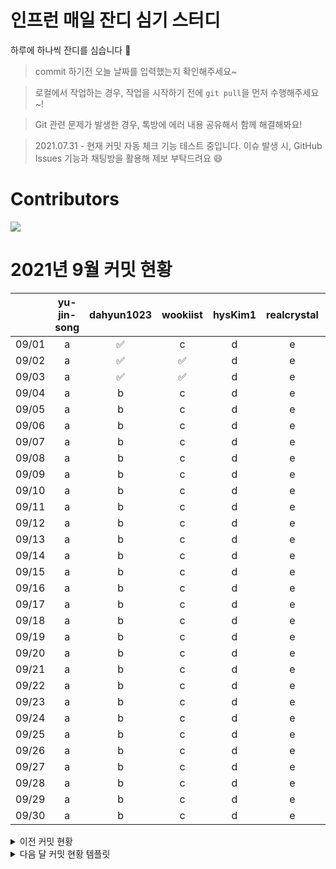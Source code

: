 # 인프런 매일 잔디 심기 스터디

하루에 하나씩 잔디를 심습니다 🌱

> commit 하기전 오늘 날짜를 입력했는지 확인해주세요~

> 로컬에서 작업하는 경우, 작업을 시작하기 전에 `git pull`을 먼저 수행해주세요~!

> Git 관련 문제가 발생한 경우, 톡방에 에러 내용 공유해서 함께 해결해봐요!

> 2021.07.31 - 현재 커밋 자동 체크 기능 테스트 중입니다. 이슈 발생 시, GitHub Issues 기능과 채팅방을 활용해 제보 부탁드려요 😄

# Contributors
<a href="https://github.com/Inflearn-everyday/study/graphs/contributors">
  <img src="https://contrib.rocks/image?repo=Inflearn-everyday/study" />
</a>

# 2021년 9월 커밋 현황 
|       | yu-jin-song | dahyun1023 | wookiist | hysKim1 | realcrystal | yeGenieee | Le0sy | SimEunJu |
|:-----:|:-----------:|:----------:|:--------:|:-------:|:-----------:|:---------:|:-----:|:--------:|
| 09/01 |      a      |      ✅     |     c    |    d    |      e      |     ✅     |   ✅   |     h    |
| 09/02 |      a      |      ✅     |     ✅    |    d    |      e      |     f     |   g   |     ✅    |
| 09/03 |      a      |      ✅     |     ✅    |    d    |      e      |     f     |   g   |     h    |
| 09/04 |      a      |      b     |     c    |    d    |      e      |     f     |   g   |     h    |
| 09/05 |      a      |      b     |     c    |    d    |      e      |     f     |   g   |     h    |
| 09/06 |      a      |      b     |     c    |    d    |      e      |     f     |   g   |     h    |
| 09/07 |      a      |      b     |     c    |    d    |      e      |     f     |   g   |     h    |
| 09/08 |      a      |      b     |     c    |    d    |      e      |     f     |   g   |     h    |
| 09/09 |      a      |      b     |     c    |    d    |      e      |     f     |   g   |     h    |
| 09/10 |      a      |      b     |     c    |    d    |      e      |     f     |   g   |     h    |
| 09/11 |      a      |      b     |     c    |    d    |      e      |     f     |   g   |     h    |
| 09/12 |      a      |      b     |     c    |    d    |      e      |     f     |   g   |     h    |
| 09/13 |      a      |      b     |     c    |    d    |      e      |     f     |   g   |     h    |
| 09/14 |      a      |      b     |     c    |    d    |      e      |     f     |   g   |     h    |
| 09/15 |      a      |      b     |     c    |    d    |      e      |     f     |   g   |     h    |
| 09/16 |      a      |      b     |     c    |    d    |      e      |     f     |   g   |     h    |
| 09/17 |      a      |      b     |     c    |    d    |      e      |     f     |   g   |     h    |
| 09/18 |      a      |      b     |     c    |    d    |      e      |     f     |   g   |     h    |
| 09/19 |      a      |      b     |     c    |    d    |      e      |     f     |   g   |     h    |
| 09/20 |      a      |      b     |     c    |    d    |      e      |     f     |   g   |     h    |
| 09/21 |      a      |      b     |     c    |    d    |      e      |     f     |   g   |     h    |
| 09/22 |      a      |      b     |     c    |    d    |      e      |     f     |   g   |     h    |
| 09/23 |      a      |      b     |     c    |    d    |      e      |     f     |   g   |     h    |
| 09/24 |      a      |      b     |     c    |    d    |      e      |     f     |   g   |     h    |
| 09/25 |      a      |      b     |     c    |    d    |      e      |     f     |   g   |     h    |
| 09/26 |      a      |      b     |     c    |    d    |      e      |     f     |   g   |     h    |
| 09/27 |      a      |      b     |     c    |    d    |      e      |     f     |   g   |     h    |
| 09/28 |      a      |      b     |     c    |    d    |      e      |     f     |   g   |     h    |
| 09/29 |      a      |      b     |     c    |    d    |      e      |     f     |   g   |     h    |
| 09/30 |      a      |      b     |     c    |    d    |      e      |     f     |   g   |     h    |

<details>
<summary>이전 커밋 현황</summary>
  
# 2021년 8월 커밋 현황 
|       | yu-jin-song | dahyun1023 | wookiist | hysKim1 | realcrystal | yeGenieee | Le0sy | SimEunJu |
|:-----:|:-----------:|:----------:|:--------:|:-------:|:-----------:|:---------:|:-----:|:--------:|
| 08/01 |      ✅      |      b     |     ✅    |    d    |      e      |     ✅     |   ✅   |     ✅    |
| 08/02 |      ✅      |      ✅     |     ✅    |     ✅    |      e      |     ✅     |   ✅   |     ✅    |
| 08/03 |      a      |      ✅     |     ✅    |    ✅    |      e      |     ✅     |   ✅   |     h    |
| 08/04 |      a      |      ✅     |     ✅    |    ✅    |      e      |     f     |   ✅   |     ✅    |
| 08/05 |      a      |      ✅     |     ✅    |    ✅    |      ✅      |     ✅     |   ✅   |     ✅    |
| 08/06 |      a      |      b     |     ✅    |    ✅    |      ✅      |     ✅     |   ✅   |     h    |
| 08/07 |      a      |      ✅     |     ✅    |    ✅    |      ✅      |     f     |   ✅   |     ✅    |
| 08/08 |      a      |      b     |     ✅    |    ✅    |      ✅      |     ✅     |   ✅   |     ✅    |
| 08/09 |      a      |      b     |     ✅    |    d    |      ✅      |     f     |   ✅   |     ✅    |
| 08/10 |      a      |      b     |     c    |    ✅    |      ✅      |     ✅     |   g   |     ✅    |
| 08/11 |      a      |      b     |     ✅    |    d    |      ✅      |     ✅     |   g   |     h    |
| 08/12 |      a      |      b     |     c    |    ✅    |      ✅      |     ✅     |   g   |     ✅    |
| 08/13 |      a      |      ✅     |     c    |  ✅    |      ✅      |     ✅     |   ✅   |     h    |
| 08/14 |      a      |      b     |     ✅    |    ✅    |      e      |     ✅     |   ✅   |     ✅    |
| 08/15 |      a      |      ✅     |     ✅    |    ✅    |      ✅      |     f     |   ✅   |     ✅    |
| 08/16 |      a      |      ✅     |     ✅    |    ✅    |      ✅      |     ✅     |   g   |     h    |
| 08/17 |      a      |      ✅     |     ✅    |    d    |      ✅      |     ✅     |   g   |     ✅    |
| 08/18 |      a      |      ✅     |     c    |    ✅    |      e      |     ✅     |   ✅   |     h    |
| 08/19 |      a      |      b     |     ✅    |    d    |      ✅      |     ✅     |   ✅   |     ✅    |
| 08/20 |      a      |      ✅     |     ✅    |    ✅    |      ✅      |     ✅     |   ✅   |     h    |
| 08/21 |      a      |      b     |     ✅    |    d    |      e      |     ✅     |   ✅   |     ✅    |
| 08/22 |      a      |      b     |     c    |    d    |      e      |     ✅     |   ✅   |     ✅    |
| 08/23 |      a      |      ✅     |     ✅    |    d    |      e      |     ✅     |   ✅   |     h    |
| 08/24 |      a      |      b     |     ✅    |    d    |      e      |     ✅     |   g   |     ✅    |
| 08/25 |      a      |      ✅     |     ✅    |    ✅    |      e      |     ✅     |   ✅   |     ✅    |
| 08/26 |      a      |      ✅     |     ✅    |    d    |      e      |     ✅     |   g   |     h    |
| 08/27 |      a      |      b     |     ✅    |    d    |      e      |     ✅     |   ✅   |     h    |
| 08/28 |      a      |      b     |     ✅    |    d    |      e      |     f     |   ✅   |     ✅    |
| 08/29 |      a      |      b     |     c    |    ✅    |      e      |     ✅     |   ✅   |     ✅    |
| 08/30 |      a      |      ✅     |     ✅    |    d    |      e      |     f     |   ✅   |     h    |
| 08/31 |      a      |      b     |     ✅    |    d    |      e      |     ✅     |   g   |     ✅    |

# 2021년 7월 커밋 현황
|       | yu-jin-song | dahyun1023 | wookiist | hysKim1 | realcrystal | yeGenieee | Le0sy | SimEunJu |
|:-----:|:-----------:|:----------:|:--------:|:-------:|:-----------:|:---------:|:-----:|:--------:|
| 07/26 |      ✅      |      ✅     |     ✅    |    ✅   |      ✅    |     ✅     |   ✅   |    ✅    |
| 07/27 |      ✅      |      ✅     |     ✅    |    ✅   |      ✅      |     ✅     |   ✅   |     ✅    |
| 07/28 |      ✅      |      ✅     |     ✅    |    d   |      ✅      |     f     |   ✅   |     h    |
| 07/29 |      ✅      |      ✅     |     ✅    |    ✅    |      ✅      |     ✅     |   ✅   |     ✅    |
| 07/30 |      ✅      |      ✅     |     c    |    ✅   |      ✅      |     ✅     |   ✅   |     ✅    |
| 07/31 |      ✅      |      ✅     |     ✅    |    ✅    |      ✅      |     ✅     |   ✅   |     ✅    |

</div>
</details>

<details>
<summary>다음 달 커밋 현황 템플릿</summary>
  
# 2021년 10월 커밋 현황 
|       | yu-jin-song | dahyun1023 | wookiist | hysKim1 | realcrystal | yeGenieee | Le0sy | SimEunJu |
|:-----:|:-----------:|:----------:|:--------:|:-------:|:-----------:|:---------:|:-----:|:--------:|
| 10/01 |      a      |      b     |     c    |    d    |      e      |     f     |   g   |     h    |
| 10/02 |      a      |      b     |     c    |    d    |      e      |     f     |   g   |     h    |
| 10/03 |      a      |      b     |     c    |    d    |      e      |     f     |   g   |     h    |
| 10/04 |      a      |      b     |     c    |    d    |      e      |     f     |   g   |     h    |
| 10/05 |      a      |      b     |     c    |    d    |      e      |     f     |   g   |     h    |
| 10/06 |      a      |      b     |     c    |    d    |      e      |     f     |   g   |     h    |
| 10/07 |      a      |      b     |     c    |    d    |      e      |     f     |   g   |     h    |
| 10/08 |      a      |      b     |     c    |    d    |      e      |     f     |   g   |     h    |
| 10/09 |      a      |      b     |     c    |    d    |      e      |     f     |   g   |     h    |
| 10/10 |      a      |      b     |     c    |    d    |      e      |     f     |   g   |     h    |
| 10/11 |      a      |      b     |     c    |    d    |      e      |     f     |   g   |     h    |
| 10/12 |      a      |      b     |     c    |    d    |      e      |     f     |   g   |     h    |
| 10/13 |      a      |      b     |     c    |    d    |      e      |     f     |   g   |     h    |
| 10/14 |      a      |      b     |     c    |    d    |      e      |     f     |   g   |     h    |
| 10/15 |      a      |      b     |     c    |    d    |      e      |     f     |   g   |     h    |
| 10/16 |      a      |      b     |     c    |    d    |      e      |     f     |   g   |     h    |
| 10/17 |      a      |      b     |     c    |    d    |      e      |     f     |   g   |     h    |
| 10/18 |      a      |      b     |     c    |    d    |      e      |     f     |   g   |     h    |
| 10/19 |      a      |      b     |     c    |    d    |      e      |     f     |   g   |     h    |
| 10/20 |      a      |      b     |     c    |    d    |      e      |     f     |   g   |     h    |
| 10/21 |      a      |      b     |     c    |    d    |      e      |     f     |   g   |     h    |
| 10/22 |      a      |      b     |     c    |    d    |      e      |     f     |   g   |     h    |
| 10/23 |      a      |      b     |     c    |    d    |      e      |     f     |   g   |     h    |
| 10/24 |      a      |      b     |     c    |    d    |      e      |     f     |   g   |     h    |
| 10/25 |      a      |      b     |     c    |    d    |      e      |     f     |   g   |     h    |
| 10/26 |      a      |      b     |     c    |    d    |      e      |     f     |   g   |     h    |
| 10/27 |      a      |      b     |     c    |    d    |      e      |     f     |   g   |     h    |
| 10/28 |      a      |      b     |     c    |    d    |      e      |     f     |   g   |     h    |
| 10/29 |      a      |      b     |     c    |    d    |      e      |     f     |   g   |     h    |
| 10/30 |      a      |      b     |     c    |    d    |      e      |     f     |   g   |     h    |
| 10/31 |      a      |      b     |     c    |    d    |      e      |     f     |   g   |     h    |
  
</div>
</details>
